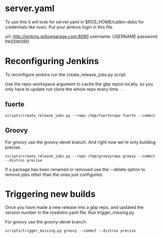 server.yaml
===========

To use this it will look for server.yaml in $ROS_HOME/catkin-debs for credentials like rosci.  Put your jenkins login in this file.  

url: http://jenkins.willowgarage.com:8080
username: USERNAME
password: PASSWORD

Reconfiguring Jenkins
=====================

To reconfigure jenkins run the create_release_jobs.py script.  

Use the repo-workspace argument to cache the gbp repos locally, so you only have to update not clone the whole repo every time. .  

fuerte
------

    scripts/create_release_jobs.py --repo /tmp/fuerterepo fuerte --commit

Groovy
------
For groovy use the groovy-devel branch.  And right now we're only building precise. 

    scripts/create_release_jobs.py --repo /tmp/groovyrepo groovy --commit --distros precise

If a package has been renamed or removed use the --delete option to remove jobs other than the ones just configured. 

Triggering new builds
=====================

Once you have made a new release into a gbp repo, and updated the 
version number in the rosdistro.yaml file.  Run trigger_missing.py

For groovy use the groovy-devel branch. 

    scripts/trigger_missing.py groovy --commit --distros precise